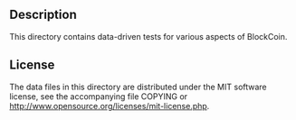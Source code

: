 Description
------------

This directory contains data-driven tests for various aspects of BlockCoin.

License
--------

The data files in this directory are distributed under the MIT software
license, see the accompanying file COPYING or
http://www.opensource.org/licenses/mit-license.php.

